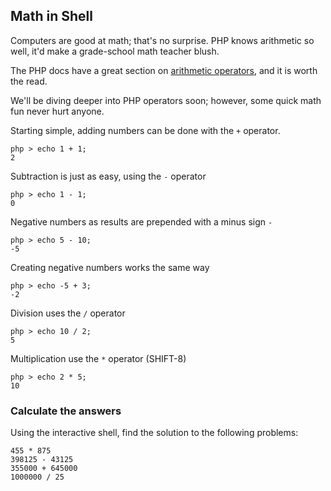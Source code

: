 ## Math in Shell

Computers are good at math; that's no surprise. PHP knows arithmetic so well, it'd make a grade-school math teacher blush.

The PHP docs have a great section on [arithmetic operators](http://www.php.net/manual/en/language.operators.arithmetic.php), and it is worth the read.

We'll be diving deeper into PHP operators soon; however, some quick math fun never hurt anyone.

Starting simple, adding numbers can be done with the `+` operator.

	php > echo 1 + 1;
	2
	
Subtraction is just as easy, using the `-` operator

	php > echo 1 - 1;
	0
	
Negative numbers as results are prepended with a minus sign `-`

	php > echo 5 - 10;
	-5

Creating negative numbers works the same way

	php > echo -5 + 3;
	-2

Division uses the `/` operator

	php > echo 10 / 2;
	5
	
Multiplication use the `*` operator (SHIFT-8)

	php > echo 2 * 5;
	10
	
### Calculate the answers

Using the interactive shell, find the solution to the following problems:

	455 * 875
	398125 - 43125
	355000 + 645000
	1000000 / 25
	
